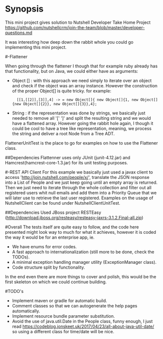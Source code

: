 # Synopsis
This mini project gives solution to Nutshell Developer Take Home Project 
https://github.com/nutshellcrm/join-the-team/blob/master/developer-questions.md

It was interesting how deep down the rabbit whole you could go implementing this mini project.

#-Flattener

When going through the flattener I though that for example ruby already has that functionality, but on Java, we could either 
have as arguments:

- Object [] : with this approach we need simply to iterate over an object and check if the object was an
        array instance. However the construction of the proper Object[] is quite tricky. for example:
        
        [[1,[[2]],[3]],4] -> = new Object[]{ new Object[]{1, new Object[]{new Object[]{2}}, new Object[]{3}},4};
        
- String : if the representation was done by strings, we basically just needed to remove all '[' ']' and split the
resulting string and we would have a flattened array. However going the rabbit hole again, I though it could be cool to
have a tree like representation, meaning, we process the string and deliver a root Node from a Tree ADT.

FlattenerUnitTest is the place to go for examples on how to use the Flattener class.

##Dependencies
Flattenner uses only JUnit (junit-4.12.jar) and Hamcrest(hamcrest-core-1.3.jar) for its unit testing purposes.



#-REST API Client
For this example we basically just used a javax client to access 'http://join.nutshell.com/people/x/',
translate the JSON response into a List of People and we just keep going until an empty array is returned.
Then we just need to iterate through the whole collection and filter out all registered users whit null emails and
add them into a Priority Queue that we will later use to retrieve the last user registered.
Examples on the usage of NutshellClient can be found under NutshellClientUnitTest.



##Dependencies
Used JBoss project RESTEasy (http://download.jboss.org/resteasy/resteasy-jaxrs-3.1.2.Final-all.zip)

#Overall
The tests itself are quite easy to follow, and the code here presented might look way to much for what it achieves,
however it is coded the way it would be for an enterprise app, ie.
- We have enums for error codes.
- A fast approach to internationalization (still more to be done, check the TODOs).
- A minimal exception handling manager utility (ExceptionManager class).
- Code structure split by functionality.

In the end even there are more things to cover and polish, this would be the first skeleton on which we could continue
building.


#TODO's
- Implement maven or gradle for automatic build.
- Comment classes so that we can autogenerate the help pages automatically.
- Implement resource bundle parameter substitution.
- Avoid the use of java.util.Date in the People class, funny enough, I just read 
https://codeblog.jonskeet.uk/2017/04/23/all-about-java-util-date/ so using a different class for time/date will be nice.






